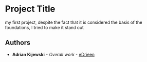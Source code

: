 # Project Title

my first project, despite the fact that it is considered the basis of the foundations, I tried to make it stand out

## Authors

* **Adrian Kijewski** - *Overall work* - [eDrieen](https://github.com/eDrieen)

